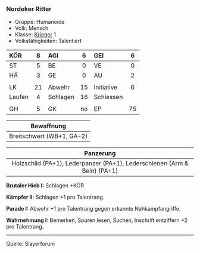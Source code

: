 ### Nordeker Ritter

- Gruppe: Humanoide
- Volk: Mensch
- Klasse: [Krieger](../../grw/charaktere-klasse-krieger.md) 1
- Volksfähigkeiten: Talentiert

| KÖR    |  8  | AGI      |  6  | GEI        |  6  |
| :----- | :-: | :------- | :-: | :--------- | :-: |
| ST     |  5  | BE       |  0  | VE         |  0  |
| HÄ     |  3  | GE       |  0  | AU         |  2  |
|        |     |          |     |            |     |
| LK     | 21  | Abwehr   | 15  | Initiative |  6  |
| Laufen |  4  | Schlagen | 16  | Schiessen  |     |
|        |     |          |     |            |     |
| GH     |  5  | GK       | no  | EP         | 75  |

|        Bewaffnung         |
| :-----------------------: |
| Breitschwert (WB+1, GA-2) |

|                                Panzerung                                 |
| :----------------------------------------------------------------------: |
| Holzschild (PA+1), Lederpanzer (PA+1), Lederschienen (Arm & Bein) (PA+1) |

**Brutaler Hieb I:** Schlagen +KÖR

**Kämpfer II:** Schlagen +1 pro Talentrang.

**Parade I:** Abwehr +1 pro Talentrang gegen erkannte Nahkampfangriffe.

**Wahrnehmung I:** Bemerken, Spuren lesen, Suchen, Inschrift entziffern +2 pro Talentrang.

---

Quelle: Slayerforum
